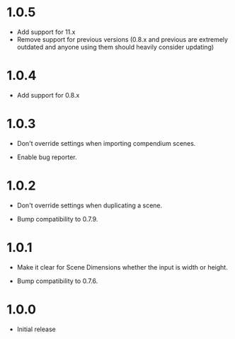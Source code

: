 # 1.0.5

* Add support for 11.x
* Remove support for previous versions (0.8.x and previous are extremely outdated and anyone using them should heavily consider updating)

# 1.0.4

* Add support for 0.8.x

# 1.0.3

* Don't override settings when importing compendium scenes.

* Enable bug reporter.

# 1.0.2

* Don't override settings when duplicating a scene.

* Bump compatibility to 0.7.9.

# 1.0.1

* Make it clear for Scene Dimensions whether the input is width or height.

* Bump compatibility to 0.7.6.

# 1.0.0

* Initial release
